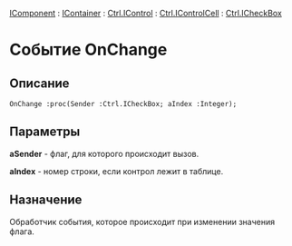 ﻿---
Link: .Ctrl.ICheckBox.@OnChange
---

[IComponent](topic:Com.Custom.ComClasses.IComponent.Default) :
[IContainer](topic:Com.Custom.ComClasses.IContainer.Default) :
[Ctrl.IControl](topic:Com.Custom.ComClasses.Ctrl.IControl.Default) :
[Ctrl.IControlCell](topic:Com.Custom.ComClasses.Ctrl.IControlCell.Default) :
[Ctrl.ICheckBox](Default)

# Событие OnChange

## Описание

    OnChange :proc(Sender :Ctrl.ICheckBox; aIndex :Integer);

## Параметры

**aSender** - флаг, для которого происходит вызов.

**aIndex** -  номер строки, если контрол лежит в таблице.

## Назначение

Обработчик события, которое происходит при изменении значения флага.